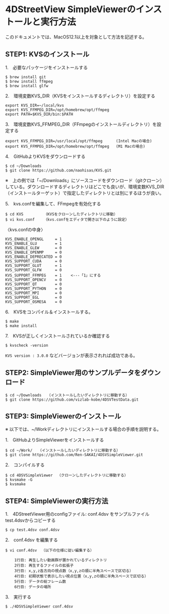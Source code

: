 # 4DStreetView SimpleViewerのインストールと実行方法

このドキュメントでは、MacOS12.1以上を対象として方法を記述する。

## STEP1: KVSのインストール

1.　必要なパッケージをインストールする
```
$ brew install git
$ brew install ffmpeg
$ brew install glfw     
```

2.　環境変数KVS_DIR（KVSをインストールするディレクトリ）を設定する
```
export KVS_DIR=~/local/kvs
export KVS_FFMPEG_DIR=/opt/homebrew/opt/ffmpeg
export PATH=$KVS_DIR/bin:$PATH
```

3.　環境変数KVS_FFMPEG_DIR（FFmpegのインストールディレクトリ）を設定する
```
export KVS_FFMPEG_DIR=/usr/local/opt/ffmpeg      (Intel Macの場合)
export KVS_FFMPEG_DIR=/opt/homebrew/opt/ffmpeg   (M1 Macの場合)
```

4.　GitHubよりKVSをダウンロードする
```
$ cd ~/Downloads
$ git clone https://github.com/naohisas/KVS.git
```
※　上の例では「~/Downloads」にソースコードをダウンロード（gitクローン）している。ダウンロードするディレクトリはどこでも良いが、環境変数KVS_DIR（インストールターゲット）で指定したディレクトリとは別にするほうが良い。

5.　kvs.confを編集して、FFmpegを有効化する
```
$ cd KVS         （KVSをクローンしたディレクトリに移動）
$ vi kvs.conf    （kvs.confをエディタで開き以下のように設定）
```
〈kvs.confの中身〉
```
KVS_ENABLE_OPENGL     = 1
KVS_ENABLE_GLU        = 1
KVS_ENABLE_GLEW       = 0
KVS_ENABLE_OPENMP     = 0
KVS_ENABLE_DEPRECATED = 0
KVS_SUPPORT_CUDA      = 0
KVS_SUPPORT_GLUT      = 1
KVS_SUPPORT_GLFW      = 0
KVS_SUPPORT_FFMPEG    = 1    <---「1」にする
KVS_SUPPORT_OPENCV    = 0
KVS_SUPPORT_QT        = 0
KVS_SUPPORT_PYTHON    = 0
KVS_SUPPORT_MPI       = 0
KVS_SUPPORT_EGL       = 0
KVS_SUPPORT_OSMESA    = 0
```

6.　KVSをコンパイル＆インストールする。
```
$ make
$ make install
```

7.　KVSが正しくインストールされているか確認する
```
$ kvscheck -version
```
`KVS version : 3.0.0` などバージョンが表示されれば成功である。

## STEP2: SimpleViewer用のサンプルデータをダウンロード
```
$ cd ~/Downloads　　（インストールしたいディレクトリに移動する）
$ git clone https://github.com/vizlab-kobe/4DSVTestData.git
```
## STEP3: SimpleViewerのインストール
※ 以下では、~/Workディレクトリにインストールする場合の手順を説明する。

1.　GitHubよりSimpleViewerをインストールする
```
$ cd ~/Work/　　（インストールしたいディレクトリに移動する）
$ git clone https://github.com/Ren-SAKAI/4DSVSimpleViewer.git
```

2.　コンパイルする
```
$ cd 4DSVSimpleViewer  （クローンしたディレクトリに移動する）
$ kvsmake -G
$ kvsmake
```

## STEP4: SimpleViewerの実行方法
1.　4DStreetViewer用のconfigファイル: conf.4dsv をサンプルファイル test.4dsvからコピーする
```
$ cp test.4dsv conf.4dsv
```

2.　conf.4dsv を編集する
```
$ vi conf.4dsv  （以下の仕様に従い編集する）
```
```
    1行目: 再生したい動画群が置かれているディレクトリ
    2行目: 再生するファイルの拡張子
    3行目: x,y,z各方向の視点数（x,y,zの順に半角スペースで区切る）
    4行目: 初期状態で表示したい視点位置（x,y,zの順に半角スペースで区切る）
    5行目: データの総フレーム数
    6行目: データの場所
```
3.　実行する
```
$ ./4DSVSimpleViewer conf.4dsv
```